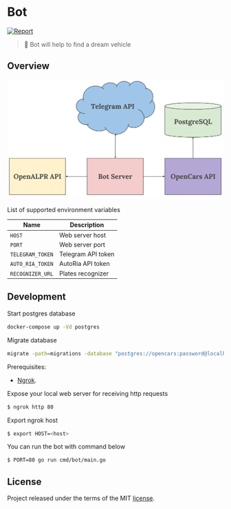 # Bot

[![Report](https://goreportcard.com/badge/github.com/opencars/bot)](https://goreportcard.com/report/github.com/opencars/bot)

> :blue_car: Bot will help to find a dream vehicle

## Overview

![Architecture Overview](./doc/images/architecture.svg)

List of supported environment variables

| Name             | Description        |
| ---------------- | ------------------ |
| `HOST`           | Web server host    |
| `PORT`           | Web server port    |
| `TELEGRAM_TOKEN` | Telegram API token |
| `AUTO_RIA_TOKEN` | AutoRia API token  |
| `RECOGNIZER_URL` | Plates recognizer  |

## Development

Start postgres database

```sh
docker-compose up -Vd postgres
```

Migrate database

```sh
migrate -path=migrations -database "postgres://opencars:password@localhost/bot?sslmode=disable" up
```

Prerequisites:

- [Ngrok](https://ngrok.com/).

Expose your local web server for receiving http requests

```sh
$ ngrok http 80
```

Export ngrok host

```sh
$ export HOST=<host>
```

You can run the bot with command below

```sh
$ PORT=80 go run cmd/bot/main.go
```

## License

Project released under the terms of the MIT [license](./LICENSE).
